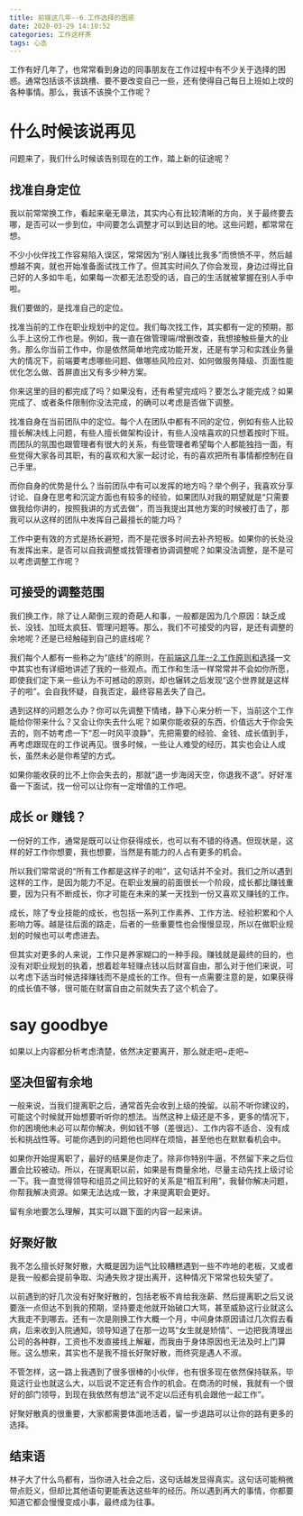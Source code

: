 ```yaml
---
title: 前端这几年--6.工作选择的困惑
date: 2020-03-29 14:10:52
categories: 工作这杯茶
tags: 心态
---
```


工作有好几年了，也常常看到身边的同事朋友在工作过程中有不少关于选择的困惑。通常包括该不该跳槽、要不要改变自己一些，还有使得自己每日上班如上坟的各种事情。那么，我该不该换个工作呢？

<!--more-->

# 什么时候该说再见
问题来了，我们什么时候该告别现在的工作，踏上新的征途呢？

## 找准自身定位
我以前常常换工作，看起来毫无章法，其实内心有比较清晰的方向，关于最终要去哪，是否可以一步到位，中间要怎么调整才可以到达目的地。这些问题，都常常在想。

不少小伙伴找工作容易陷入误区，常常因为“别人赚钱比我多”而愤愤不平，然后越想越不爽，就也开始准备面试找工作了。但其实时间久了你会发现，身边过得比自己好的人多如牛毛，如果每一次都无法忍受的话，自己的生活就被掌握在别人手中啦。

我们要做的，是找准自己的定位。

找准当前的工作在职业规划中的定位。我们每次找工作，其实都有一定的预期，那么手上这份工作也是。例如，我一直在做管理端/增删改查，我想接触些量大的业务。那么你当前工作中，你是依然简单地完成功能开发，还是有学习和实践业务量大的情况下，前端要考虑哪些问题、做哪些风险应对、如何做服务降级、页面性能优化怎么做、首屏直出又有多少种方案。

你来这里的目的都完成了吗？如果没有，还有希望完成吗？要怎么才能完成？如果完成了、或者条件限制你没法完成，的确可以考虑是否做下调整。

找准自身在当前团队中的定位。每个人在团队中都有不同的定位，例如有些人比较擅长解决线上问题，有些人擅长做架构设计，有些人没啥喜欢的只想着按时下班。而团队的氛围也跟管理者有很大的关系，有些管理者希望每个人都能独挡一面，有些觉得大家各司其职，有的喜欢和大家一起讨论，有的喜欢把所有事情都控制在自己手里。

而你自身的优势是什么？当前团队中有可以发挥的地方吗？举个例子，我喜欢分享讨论、自身在思考和沉淀方面也有较多的经验，如果团队对我的期望就是“只需要做我给你讲的，按照我讲的方式去做”，而当我提出其他方案的时候被打击了，那我可以从这样的团队中发挥自己最擅长的能力吗？

工作中更有效的方式是扬长避短，而不是花很多时间去补齐短板。如果你的长处没有发挥出来，是否可以自我调整或找管理者协调调整呢？如果没法调整，是不是可以考虑调整工作呢？

## 可接受的调整范围
我们换工作，除了让人颠倒三观的奇葩人和事，一般都是因为几个原因：缺乏成长、没钱、加班太疯狂、管理问题等。那么，我们不可接受的内容，是还有调整的余地呢？还是已经触碰到自己的底线呢？

我们每个人都有一些称之为“底线”的原则，在[前端这几年--2.工作原则和选择]()一文中其实也有详细地讲述了我的一些观点。而工作和生活一样常常并不会如你所愿，即使我们定下来一些认为不可撼动的原则，却也辗转之后发现“这个世界就是这样子的啦”。会自我怀疑，自我否定，最终容易丢失了自己。

遇到这样的问题怎么办？你可以先调整下情绪，静下心来分析一下，当前这个工作能给你带来什么？又会让你失去什么呢？如果你能收获的东西，价值远大于你会失去的，则不妨考虑一下“忍一时风平浪静”，先把需要的经验、金钱、成长值到手，再考虑跟现在的工作说再见。很多时候，一些让人难受的经历，其实也会让人成长，虽然未必是你希望的方式。

如果你能收获的比不上你会失去的，那就“退一步海阔天空，你退我不退”。好好准备一下面试，找一份可以让你有一定增值的工作吧。

## 成长 or 赚钱？
一份好的工作，通常是既可以让你获得成长，也可以有不错的待遇。但现状是，这样的好工作你想要，我也想要，当然是有能力的人占有更多的机会。

所以我们常常说的“所有工作都是这样子的啦”，这句话并不全对。我们之所以遇到这样的工作，是因为能力不足。在职业发展的前面很长一个阶段，成长都比赚钱重要，因为只有不断成长，你才可能在未来的某一天找到一份又喜欢又赚钱的工作。

成长，除了专业技能的成长，也包括一系列工作素养、工作方法、经验积累和个人影响力等。越是往后面的路走，后者的一些重要性也会慢慢显现，所以在做职业规划的时候也可以考虑进去。

但其实对更多的人来说，工作只是养家糊口的一种手段。赚钱就是最终的目的，也没有对职业规划的执着，想着趁年轻赚点钱以后财富自由，那么对于他们来说，可以考虑下适当时候选择赚钱而不是成长的工作。但有一点需要注意的是，如果获得的成长值不够，很可能在财富自由之前就失去了这个机会了。

# say goodbye
如果以上内容都分析考虑清楚，依然决定要离开，那么就走吧~走吧~

## 坚决但留有余地
一般来说，当我们提离职之后，通常首先会收到上级的挽留。以前不听你建议的，可能这个时候就开始想要听听你的想法。当然这种上级还是不多，更多的情况下，你的困境他未必可以帮你解决，例如钱不够（差很远）、工作内容不适合、没有成长和挑战性等。可能你遇到的问题他也同样在烦恼，甚至他也在默默看机会中。

如果你开始提离职了，最好的结果是你走了。除非你特别牛逼，不然留下来之后位置会比较被动。所以，在提离职以前，如果是有商量余地，尽量主动先找上级讨论一下。我一直觉得领导和组员之间比较好的关系是“相互利用”，我替你解决问题，你帮我解决资源。如果无法达成一致，才来提离职会更好。

留有余地要怎么理解，其实可以跟下面的内容一起来讲。

## 好聚好散
我不怎么擅长好聚好散，大概是因为运气比较糟糕遇到一些不咋地的老板，又或者是我一般都会提前争取、沟通失败才提出离开，这种情况下常常也较失望了。

以前遇到的好几次没有好聚好散的，包括老板不肯给我涨薪、然后提离职之后又说要涨一点但达不到我的预期，坚持要走他就开始破口大骂，甚至威胁这行业就这么大我走不到哪去。还有一次是刚换工作大概一个月，中间身体原因请过几次假去看病，后来收到入院通知，领导知道了在那一边骂“女生就是矫情”、一边把我清理出公司的各种群，工资也不发直接线上解雇，而我由于身体原因也无法及时上门算账。这么想来，其实也不是我不擅长好聚好散，而终究是遇人不淑。

不管怎样，这一路上我遇到了很多很棒的小伙伴，也有很多现在依然保持联系，毕竟这行业也就这么大，以后说不定还有合作的机会。在商汤的时候，我就有一个很好的部门领导，到现在我依然有想法“说不定以后还有机会跟他一起工作”。

好聚好散真的很重要，大家都需要体面地活着，留一步退路可以让你的路有更多的选择。

## 结束语
林子大了什么鸟都有，当你进入社会之后，这句话越发显得真实。这句话可能稍微带点贬义，但却比其他语句更能表达这些年的经历。所以遇到再大的事情，你都要知道它都会慢慢变成小事，最终成为往事。